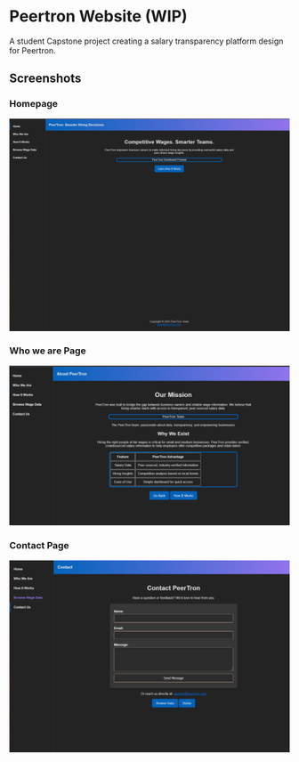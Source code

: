 # Peertron Website (WIP)

A student Capstone project creating a salary transparency platform design for Peertron.

## Screenshots

### Homepage
![How It Works Page](./screenshots/Homepage.png)

### Who we are Page
![Browse Data Page](./screenshots/who-we-are.png)

### Contact Page
![Contact Page](./screenshots/contact.png)
